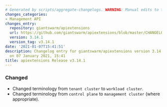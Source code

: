 ```yaml
---
# Generated by scripts/aggregate-changelogs. WARNING: Manual edits to this files will be overwritten.
changes_categories:
- Management API
changes_entry:
  repository: giantswarm/apiextensions
  url: https://github.com/giantswarm/apiextensions/blob/master/CHANGELOG.md#3141---2021-01-07
  version: 3.14.1
  version_tag: v3.14.1
date: '2021-01-07T15:41:51'
description: Changelog entry for giantswarm/apiextensions version 3.14.1, published
  on 07 January 2021, 15:41
title: apiextensions Release v3.14.1
---
```


### Changed
- Changed terminology from `tenant cluster` to `workload cluster`.
- Changed terminology from `control plane` to `management cluster` (where appropriate).
